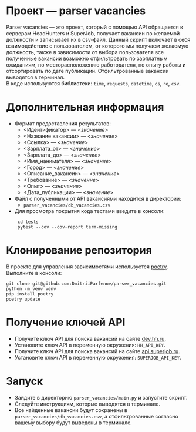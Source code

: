 # Проект — parser vacancies

Parser vacancies — это проект, который с помощью API обращается к серверам HeadHunters и SuperJob, получает
вакансии по желаемой должности и записывает их в csv-файл. Данный скрипт включает в себя взаимодействие с пользователем,
от которого мы получаем желаемую должность, также в зависимости от выбора пользователя все полученные вакансии возможно
отфильтровать по зарплатным ожиданиям, по месторасположению работодателя, по опыту работы и отсортировать по дате 
публикации. Отфильтрованные вакансии выводятся в терминал. </br>
В коде используются библиотеки: `time`, `requests`, `datetime`, `os`, `re`, `csv`.

# Дополнительная информация

- Формат предоставления результатов: </br>
  - <Идентификатор> — <*значение*> </br>
  - <Название вакансии> — <*значение*> </br>
  - <Ссылка> — <*значение*> </br>
  - <Зарплата_от> — <*значение*> </br>
  - <Зарплата_до> — <*значение*> </br>
  - <Имя_нанимателя> — <*значение*> </br>
  - <Город> — <*значение*> </br>
  - <Описание_вакансии> — <*значение*> </br>
  - <Требование> — <*значение*> </br>
  - <Опыт> — <*значение*> </br>
  - <Дата_публикации> — <*значение*> </br>
- Файл с полученными от API вакансиями находится в директории:
   - `parser_vacancies/db_vacancies.csv` </br>
- Для просмотра покрытия кода тестами введите в консоли:
   ```
    cd tests
    pytest --cov --cov-report term-missing
    ```

# Клонирование репозитория

В проекте для управления зависимостями используется [poetry](https://python-poetry.org/). </br>
Выполните в консоли: </br>

```
git clone git@github.com:DmitriiParfenov/parser_vacancies.git
python -m venv venv
pip install poetry
poetry update
```

# Получение ключей API

- Получите ключ API для поиска вакансий на сайте [dev.hh.ru](https://dev.hh.ru/admin).
- Установите ключ API в переменную окружения: `HH_API_KEY`.
- Получите ключ API для поиска вакансий на сайте [api.superjob.ru](https://api.superjob.ru/).
- Установите ключ API в переменную окружения: `SUPERJOB_API_KEY`.

# Запуск
- Зайдите в директорию `parser_vacancies/main.py` и запустите скрипт.
- Следуйте инструкциям, которые выводятся в терминале.
- Все найденные вакансии будут сохранены в `parser_vacancies/db_vacancies.csv`, а отфильтрованные согласно вашему выбору будут выведены в терминале.